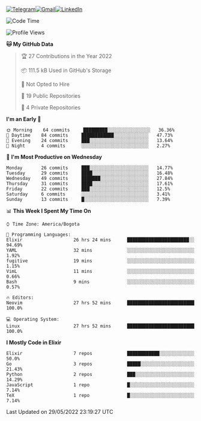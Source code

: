 
[![Telegram](https://img.shields.io/badge/-TELEGRAM-2CA5E0?logo=telegram&logoColor=white)](https://t.me/jogeraca)[![Gmail](https://img.shields.io/badge/-GMAIL-D14836?logo=gmail&logoColor=white)](mailto:jogeraca@gmail.com)[![LinkedIn](https://img.shields.io/badge/-LINKEDIN-3177C6?logo=linkedin&logoColor=white)](https://www.linkedin.com/in/jogeraca)

<!--START_SECTION:waka-->
![Code Time](http://img.shields.io/badge/Code%20Time-0%20secs-blue)

![Profile Views](http://img.shields.io/badge/Profile%20Views-0-blue)

**🐱 My GitHub Data** 

> 🏆 27 Contributions in the Year 2022
 > 
> 📦 111.5 kB Used in GitHub's Storage 
 > 
> 🚫 Not Opted to Hire
 > 
> 📜 19 Public Repositories 
 > 
> 🔑 4 Private Repositories  
 > 
**I'm an Early 🐤** 

```text
🌞 Morning    64 commits     █████████░░░░░░░░░░░░░░░░   36.36% 
🌆 Daytime    84 commits     ████████████░░░░░░░░░░░░░   47.73% 
🌃 Evening    24 commits     ███░░░░░░░░░░░░░░░░░░░░░░   13.64% 
🌙 Night      4 commits      ░░░░░░░░░░░░░░░░░░░░░░░░░   2.27%

```
📅 **I'm Most Productive on Wednesday** 

```text
Monday       26 commits     ███░░░░░░░░░░░░░░░░░░░░░░   14.77% 
Tuesday      29 commits     ████░░░░░░░░░░░░░░░░░░░░░   16.48% 
Wednesday    49 commits     ███████░░░░░░░░░░░░░░░░░░   27.84% 
Thursday     31 commits     ████░░░░░░░░░░░░░░░░░░░░░   17.61% 
Friday       22 commits     ███░░░░░░░░░░░░░░░░░░░░░░   12.5% 
Saturday     6 commits      ░░░░░░░░░░░░░░░░░░░░░░░░░   3.41% 
Sunday       13 commits     █░░░░░░░░░░░░░░░░░░░░░░░░   7.39%

```


📊 **This Week I Spent My Time On** 

```text
⌚︎ Time Zone: America/Bogota

💬 Programming Languages: 
Elixir                   26 hrs 24 mins      ███████████████████████░░   94.69% 
YAML                     32 mins             ░░░░░░░░░░░░░░░░░░░░░░░░░   1.92% 
fugitive                 19 mins             ░░░░░░░░░░░░░░░░░░░░░░░░░   1.15% 
VimL                     11 mins             ░░░░░░░░░░░░░░░░░░░░░░░░░   0.66% 
Bash                     9 mins              ░░░░░░░░░░░░░░░░░░░░░░░░░   0.57%

🔥 Editors: 
Neovim                   27 hrs 52 mins      █████████████████████████   100.0%

💻 Operating System: 
Linux                    27 hrs 52 mins      █████████████████████████   100.0%

```

**I Mostly Code in Elixir** 

```text
Elixir                   7 repos             ████████████░░░░░░░░░░░░░   50.0% 
Go                       3 repos             █████░░░░░░░░░░░░░░░░░░░░   21.43% 
Python                   2 repos             ███░░░░░░░░░░░░░░░░░░░░░░   14.29% 
JavaScript               1 repo              █░░░░░░░░░░░░░░░░░░░░░░░░   7.14% 
TeX                      1 repo              █░░░░░░░░░░░░░░░░░░░░░░░░   7.14%

```



 Last Updated on 29/05/2022 23:19:27 UTC
<!--END_SECTION:waka-->
